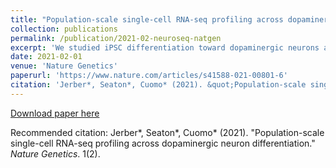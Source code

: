 ```yaml
---
title: "Population-scale single-cell RNA-seq profiling across dopaminergic neuron differentiation"
collection: publications
permalink: /publication/2021-02-neuroseq-natgen
excerpt: 'We studied iPSC differentiation toward dopaminergic neurons across over 200 individuals at single cell resolution.'
date: 2021-02-01
venue: 'Nature Genetics'
paperurl: 'https://www.nature.com/articles/s41588-021-00801-6'
citation: 'Jerber*, Seaton*, Cuomo* (2021). &quot;Population-scale single-cell RNA-seq profiling across dopaminergic neuron differentiation.&quot; <i>Nature Genetics</i>. 1(2).'
---
```


[Download paper here](http://academicpages.github.io/files/Jerber_Seaton_Cuomo.pdf)

Recommended citation: Jerber*, Seaton*, Cuomo* (2021). "Population-scale single-cell RNA-seq profiling across dopaminergic neuron differentiation." <i>Nature Genetics</i>. 1(2).
